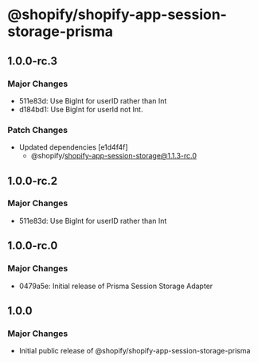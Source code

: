# @shopify/shopify-app-session-storage-prisma

## 1.0.0-rc.3

### Major Changes

- 511e83d: Use BigInt for userID rather than Int
- d184bd1: Use BigInt for userId not Int.

### Patch Changes

- Updated dependencies [e1d4f4f]
  - @shopify/shopify-app-session-storage@1.1.3-rc.0

## 1.0.0-rc.2

### Major Changes

- 511e83d: Use BigInt for userID rather than Int

## 1.0.0-rc.0

### Major Changes

- 0479a5e: Initial release of Prisma Session Storage Adapter

## 1.0.0

### Major Changes

- Initial public release of @shopify/shopify-app-session-storage-prisma
